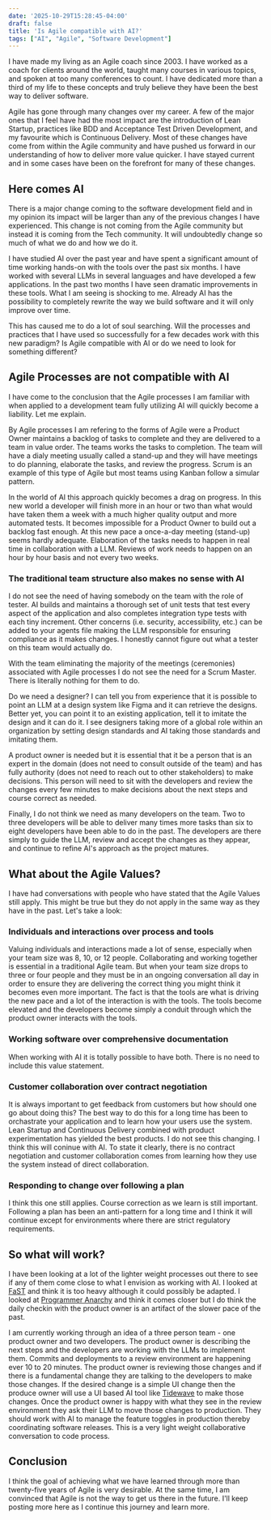 ```yaml
---
date: '2025-10-29T15:28:45-04:00'
draft: false
title: 'Is Agile compatible with AI?'
tags: ["AI", "Agile", "Software Development"]
---
```


I have made my living as an Agile coach since 2003. I have worked as a coach for clients around the world, taught many courses in various topics, and spoken at too many conferences to count. I have dedicated more than a third of my life to these concepts and truly believe they have been the best way to deliver software.

Agile has gone through many changes over my career. A few of the major ones that I feel have had the most impact are the introduction of Lean Startup, practices like BDD and Acceptance Test Driven Development, and my favourite which is Continuous Delivery. Most of these changes have come from within the Agile community and have pushed us forward in our understanding of how to deliver more value quicker. I have stayed current and in some cases have been on the forefront for many of these changes.

## Here comes AI

There is a major change coming to the software development field and in my opinion its impact will be larger than any of the previous changes I have experienced. This change is not coming from the Agile community but instead it is coming from the Tech community. It will undoubtedly change so much of what we do and how we do it.

I have studied AI over the past year and have spent a significant amount of time working hands-on with the tools over the past six months. I have worked with several LLMs in several languages and have developed a few applications. In the past two months I have seen dramatic improvements in these tools. What I am seeing is shocking to me. Already AI has the possibility to completely rewrite the way we build software and it will only improve over time.

This has caused me to do a lot of soul searching. Will the processes and practices that I have used so successfully for a few decades work with this new paradigm? Is Agile compatible with AI or do we need to look for something different?

## Agile Processes are not compatible with AI

I have come to the conclusion that the Agile processes I am familiar with when applied to a development team fully utilizing AI will quickly become a liability. Let me explain.

By Agile processes I am refering to the forms of Agile were a Product Owner maintains a backlog of tasks to complete and they are delivered to a team in value order. The teams works the tasks to completion. The team will have a dialy meeting usually called a stand-up and they will have meetings to do planning, elaborate the tasks, and review the progress. Scrum is an example of this type of Agile but most teams using Kanban follow a simular pattern.

In the world of AI this approach quickly becomes a drag on progress. In this new world a developer will finish more in an hour or two than what would have taken them a week with a much higher quality output and more automated tests. It becomes impossible for a Product Owner to build out a backlog fast enough. At this new pace a once-a-day meeting (stand-up) seems hardly adequate. Elaboration of the tasks needs to happen in real time in collaboration with a LLM. Reviews of work needs to happen on an hour by hour basis and not every two weeks.

### The traditional team structure also makes no sense with AI

I do not see the need of having somebody on the team with the role of tester. AI builds and maintains a thorough set of unit tests that test every aspect of the application and also completes integration type tests with each tiny increment. Other concerns (i.e. security, accessibility, etc.) can be added to your agents file making the LLM responsible for ensuring compliance as it makes changes. I honestly cannot figure out what a tester on this team would actually do.

With the team eliminating the majority of the meetings (ceremonies) associated with Agile processes I do not see the need for a Scrum Master. There is literally nothing for them to do.

Do we need a designer? I can tell you from experience that it is possible to point an LLM at a design system like Figma and it can retrieve the designs. Better yet, you can point it to an existing application, tell it to imitate the design and it can do it. I see designers taking more of a global role within an organization by setting design standards and AI taking those standards and imitating them.

A product owner is needed but it is essential that it be a person that is an expert in the domain (does not need to consult outside of the team) and has fully authority (does not need to reach out to other stakeholders) to make decisions. This person will need to sit with the developers and review the changes every few minutes to make decisions about the next steps and course correct as needed.

Finally, I do not think we need as many developers on the team. Two to three developers will be able to deliver many times more tasks than six to eight developers have been able to do in the past. The developers are there simply to guide the LLM, review and accept the changes as they appear, and continue to refine AI's approach as the project matures.

## What about the Agile Values?

I have had conversations with people who have stated that the Agile Values still apply. This might be true but they do not apply in the same way as they have in the past. Let's take a look:

### Individuals and interactions over process and tools

Valuing individuals and interactions made a lot of sense, especially when your team size was 8, 10, or 12 people. Collaborating and working together is essential in a traditional Agile team. But when your team size drops to three or four people and they must be in an ongoing conversation all day in order to ensure they are delivering the correct thing you might think it becomes even more important. The fact is that the tools are what is driving the new pace and a lot of the interaction is with the tools. The tools become elevated and the developers become simply a conduit through which the product owner interacts with the tools.

### Working software over comprehensive documentation

When working with AI it is totally possible to have both. There is no need to include this value statement.

### Customer collaboration over contract negotiation

It is always important to get feedback from customers but how should one go about doing this? The best way to do this for a long time has been to orchastrate your application and to learn how your users use the system. Lean Startup and Continuous Delivery combined with product experimentation has yielded the best products. I do not see this changing. I think this will coninue with AI. To state it clearly, there is no contract negotiation and customer collaboration comes from learning how they use the system instead of direct collaboration.

### Responding to change over following a plan

I think this one still applies. Course correction as we learn is still important. Following a plan has been an anti-pattern for a long time and I think it will continue except for environments where there are strict regulatory requirements.

## So what will work?

I have been looking at a lot of the lighter weight processes out there to see if any of them come close to what I envision as working with AI. I looked at [FaST](https://www.fastagile.io) and think it is too heavy although it could possibly be adapted. I looked at [Programmer Anarchy](https://martinjeeblog.com/2012/11/20/what-is-programmer-anarchy-and-does-it-have-a-future/) and think it comes closer but I do think the daily checkin with the product owner is an artifact of the slower pace of the past.

I am currently working through an idea of a three person team - one product owner and two developers. The product owner is describing the next steps and the developers are working with the LLMs to implement them. Commits and deployments to a review environment are happening ever 10 to 20 minutes. The product owner is reviewing those changes and if there is a fundamental change they are talking to the developers to make those changes. If the desired change is a simple UI change then the produce owner will use a UI based AI tool like [Tidewave](https://tidewave.ai) to make those changes. Once the product owner is happy with what they see in the review environment they ask their LLM to move those changes to production. They should work with AI to manage the feature toggles in production thereby coordinating software releases. This is a very light weight collaborative conversation to code process.

## Conclusion

I think the goal of achieving what we have learned through more than twenty-five years of Agile is very desirable. At the same time, I am convinced that Agile is not the way to get us there in the future. I'll keep posting more here as I continue this journey and learn more.
